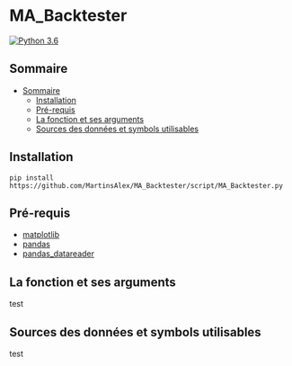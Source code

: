 # MA_Backtester

[![Python 3.6](https://img.shields.io/badge/python-3.6-blue.svg)](https://www.python.org/downloads/release/python-360/)


## Sommaire

- [Sommaire](#sommaire)
  - [Installation](#installation)
  - [Pré-requis](#pré-requis)
  - [La fonction et ses arguments](https://github.com/MartinsAlex/MA_Backtester/blob/master/doc.md#la-fonction-et-ses-arguments)
  - [Sources des données et symbols utilisables](https://github.com/MartinsAlex/MA_Backtester/blob/master/doc.md#sources-des-donn%C3%A9es-et-symbols-utilisables)

## Installation

```
pip install https://github.com/MartinsAlex/MA_Backtester/script/MA_Backtester.py

```

## Pré-requis

- [matplotlib](https://github.com/matplotlib/matplotlib)
- [pandas](https://github.com/pandas-dev/pandas)
- [pandas_datareader](https://github.com/pydata/pandas-datareader)


## La fonction et ses arguments

test

## Sources des données et symbols utilisables

test



